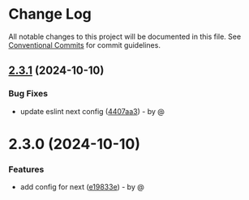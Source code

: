 # Change Log

All notable changes to this project will be documented in this file.
See [Conventional Commits](https://conventionalcommits.org) for commit guidelines.

## [2.3.1](https://github.com/RodrigoAngeloValentini/eslint-essentials/compare/@eslint-essentials/eslint-config-next-ts@2.3.0...@eslint-essentials/eslint-config-next-ts@2.3.1) (2024-10-10)

### Bug Fixes

* update eslint next config ([4407aa3](https://github.com/RodrigoAngeloValentini/eslint-essentials/commit/4407aa37bc23b5fa8bd1a9cc6c8e5fa4ac656b9e)) - by @

# 2.3.0 (2024-10-10)

### Features

* add config for next ([e19833e](https://github.com/RodrigoAngeloValentini/eslint-essentials/commit/e19833ec0eb11096599cd503a49526c14fc67129)) - by @
